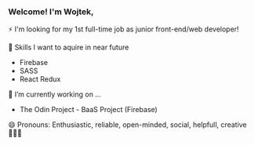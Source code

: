 ### Welcome! I'm Wojtek, 

⚡ I'm looking for my 1st full-time job as junior front-end/web developer!

🌱 Skills I want to aquire in near future
* Firebase
* SASS
* React Redux

🔭 I’m currently working on ...
* The Odin Project - BaaS Project (Firebase) 

😄 Pronouns: Enthusiastic, reliable, open-minded, social, helpfull, creative 👨🏼‍🚀


<!--
**wblachut/wblachut** is a ✨ _special_ ✨ repository because its `README.md` (this file) appears on your GitHub profile.

Here are some ideas to get you started:

- 👯 I’m looking to collaborate on ...
- 🤔 I’m looking for help with ...
- 💬 Ask me about ...
-->
